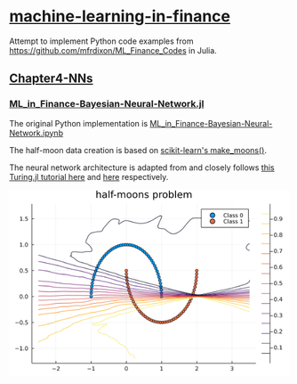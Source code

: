 # [machine-learning-in-finance](https://github.com/cb-g/machine-learning-in-finance)

Attempt to implement Python code examples from https://github.com/mfrdixon/ML_Finance_Codes in Julia. 

## [Chapter4-NNs](https://github.com/cb-g/machine-learning-in-finance/tree/main/Chapter4-NNs)

### [ML_in_Finance-Bayesian-Neural-Network.jl](https://github.com/cb-g/machine-learning-in-finance/blob/main/Chapter4-NNs/ML_in_Finance-Bayesian-Neural-Network.jl)

The original Python implementation is [ML_in_Finance-Bayesian-Neural-Network.ipynb](https://github.com/mfrdixon/ML_Finance_Codes/blob/master/Chapter4-NNs/ML_in_Finance-Bayesian-Neural-Network.ipynb)

The half-moon data creation is based on [scikit-learn's make_moons()](https://github.com/scikit-learn/scikit-learn/blob/7e1e6d09b/sklearn/datasets/_samples_generator.py#L723).

The neural network architecture is adapted from and closely follows [this Turing.jl tutorial here](https://turing.ml/dev/tutorials/03-bayesian-neural-network/#generic-bayesian-neural-networks) and [here](https://github.com/TuringLang/TuringTutorials/blob/master/notebook/03-bayesian-neural-network/03_bayesian-neural-network.ipynb) respectively.

![](https://github.com/cb-g/machine-learning-in-finance/blob/main/Chapter4-NNs/ML_in_Finance-Bayesian-Neural-Network_Plot_2.png?raw=true)
